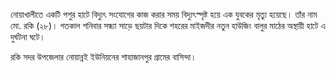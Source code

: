 নোয়াখালীতে একটি পশুর হাটে বিদ্যুৎ সংযোগের কাজ করার সময় বিদ্যুৎস্পৃষ্ট হয়ে এক যুবকের মৃত্যু হয়েছে। তাঁর নাম মো. রকি (২৮)। গতকাল শনিবার সন্ধ্যা সাড়ে ছয়টার দিকে শহরের মাইজদীর নতুন হাউজিং বালুর মাঠের অস্থায়ী হাটে এ দুর্ঘটনা ঘটে।

রকি সদর উপজেলার নোয়ান্নই ইউনিয়নের শাহাজানপুর গ্রামের বাসিন্দা।
